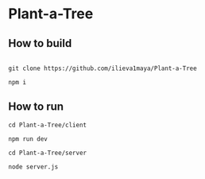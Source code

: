 # Plant-a-Tree
 
## How to build 
```

git clone https://github.com/ilieva1maya/Plant-a-Tree

npm i

```

## How to run

```
cd Plant-a-Tree/client

npm run dev

cd Plant-a-Tree/server

node server.js

```
